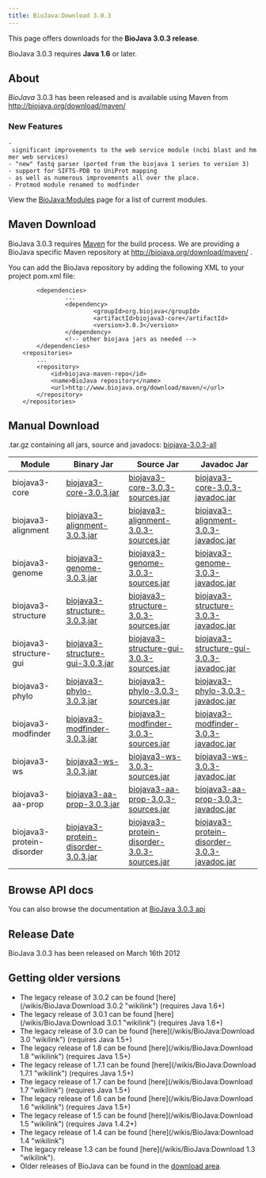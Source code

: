 ```yaml
---
title: BioJava:Download 3.0.3
---
```


This page offers downloads for the <b>BioJava 3.0.3 release</b>.

BioJava 3.0.3 requires <b>Java 1.6</b> or later.

About
-----

*BioJava* 3.0.3 has been released and is available using Maven from
[<http://biojava.org/download/maven/>](http://biojava.org/download/maven/)

### New Features

`- significant improvements to the web service module (ncbi blast and hmmer web services)`  
`- "new" fastq parser (ported from the biojava 1 series to version 3)`  
`- support for SIFTS-PDB to UniProt mapping `  
`- as well as numerous improvements all over the place.`  
`- Protmod module renamed to modfinder`

View the <BioJava:Modules> page for a list of current modules.

Maven Download
--------------

BioJava 3.0.3 requires [Maven](http://maven.apache.org/) for the build
process. We are providing a BioJava specific Maven repository at
<http://biojava.org/download/maven/> .

You can add the BioJava repository by adding the following XML to your
project pom.xml file:

            <dependencies>
                    ...
                    <dependency>
                            <groupId>org.biojava</groupId>
                            <artifactId>biojava3-core</artifactId>
                            <version>3.0.3</version>
                    </dependency>
                    <!-- other biojava jars as needed -->
            </dependencies>
        <repositories>
            ...
            <repository>
                <id>biojava-maven-repo</id>
                <name>BioJava repository</name>
                <url>http://www.biojava.org/download/maven/</url>           
            </repository>
        </repositories>

Manual Download
---------------

.tar.gz containing all jars, source and javadocs:
[biojava-3.0.3-all](http://biojava.org/download/bj3.0.3/biojava-3.0.3-all.tar.gz)

| Module                    | Binary Jar                                                                                                                                               | Source Jar                                                                                                                                                               | Javadoc Jar                                                                                                                                                              |
|---------------------------|----------------------------------------------------------------------------------------------------------------------------------------------------------|--------------------------------------------------------------------------------------------------------------------------------------------------------------------------|--------------------------------------------------------------------------------------------------------------------------------------------------------------------------|
| biojava3-core             | [biojava3-core-3.0.3.jar](http://biojava.org/download/maven/org/biojava/biojava3-core/3.0.3/biojava3-core-3.0.3.jar)                                     | [biojava3-core-3.0.3-sources.jar](http://biojava.org/download/maven/org/biojava/biojava3-core/3.0.3/biojava3-core-3.0.3-sources.jar)                                     | [biojava3-core-3.0.3-javadoc.jar](http://biojava.org/download/maven/org/biojava/biojava3-core/3.0.3/biojava3-core-3.0.3-javadoc.jar)                                     |
| biojava3-alignment        | [biojava3-alignment-3.0.3.jar](http://biojava.org/download/maven/org/biojava/biojava3-alignment/3.0.3/biojava3-alignment-3.0.3.jar)                      | [biojava3-alignment-3.0.3-sources.jar](http://biojava.org/download/maven/org/biojava/biojava3-alignment/3.0.3/biojava3-alignment-3.0.3-sources.jar)                      | [biojava3-alignment-3.0.3-javadoc.jar](http://biojava.org/download/maven/org/biojava/biojava3-alignment/3.0.3/biojava3-alignment-3.0.3-javadoc.jar)                      |
| biojava3-genome           | [biojava3-genome-3.0.3.jar](http://biojava.org/download/maven/org/biojava/biojava3-genome/3.0.3/biojava3-genome-3.0.3.jar)                               | [biojava3-genome-3.0.3-sources.jar](http://biojava.org/download/maven/org/biojava/biojava3-genome/3.0.3/biojava3-genome-3.0.3-sources.jar)                               | [biojava3-genome-3.0.3-javadoc.jar](http://biojava.org/download/maven/org/biojava/biojava3-genome/3.0.3/biojava3-genome-3.0.3-javadoc.jar)                               |
| biojava3-structure        | [biojava3-structure-3.0.3.jar](http://biojava.org/download/maven/org/biojava/biojava3-structure/3.0.3/biojava3-structure-3.0.3.jar)                      | [biojava3-structure-3.0.3-sources.jar](http://biojava.org/download/maven/org/biojava/biojava3-structure/3.0.3/biojava3-structure-3.0.3-sources.jar)                      | [biojava3-structure-3.0.3-javadoc.jar](http://biojava.org/download/maven/org/biojava/biojava3-structure/3.0.3/biojava3-structure-3.0.3-javadoc.jar)                      |
| biojava3-structure-gui    | [biojava3-structure-gui-3.0.3.jar](http://biojava.org/download/maven/org/biojava/biojava3-structure-gui/3.0.3/biojava3-structure-gui-3.0.3.jar)          | [biojava3-structure-gui-3.0.3-sources.jar](http://biojava.org/download/maven/org/biojava/biojava3-structure-gui/3.0.3/biojava3-structure-gui-3.0.3-sources.jar)          | [biojava3-structure-gui-3.0.3-javadoc.jar](http://biojava.org/download/maven/org/biojava/biojava3-structure-gui/3.0.3/biojava3-structure-gui-3.0.3-javadoc.jar)          |
| biojava3-phylo            | [biojava3-phylo-3.0.3.jar](http://biojava.org/download/maven/org/biojava/biojava3-phylo/3.0.3/biojava3-phylo-3.0.3.jar)                                  | [biojava3-phylo-3.0.3-sources.jar](http://biojava.org/download/maven/org/biojava/biojava3-phylo/3.0.3/biojava3-phylo-3.0.3-sources.jar)                                  | [biojava3-phylo-3.0.3-javadoc.jar](http://biojava.org/download/maven/org/biojava/biojava3-phylo/3.0.3/biojava3-phylo-3.0.3-javadoc.jar)                                  |
| biojava3-modfinder        | [biojava3-modfinder-3.0.3.jar](http://biojava.org/download/maven/org/biojava/biojava3-modfinder/3.0.3/biojava3-modfinder-3.0.3.jar)                      | [biojava3-modfinder-3.0.3-sources.jar](http://biojava.org/download/maven/org/biojava/biojava3-modfinder/3.0.3/biojava3-modfinder-3.0.3-sources.jar)                      | [biojava3-modfinder-3.0.3-javadoc.jar](http://biojava.org/download/maven/org/biojava/biojava3-modfinder/3.0.3/biojava3-modfinder-3.0.3-javadoc.jar)                      |
| biojava3-ws               | [biojava3-ws-3.0.3.jar](http://biojava.org/download/maven/org/biojava/biojava3-ws/3.0.3/biojava3-ws-3.0.3.jar)                                           | [biojava3-ws-3.0.3-sources.jar](http://biojava.org/download/maven/org/biojava/biojava3-ws/3.0.3/biojava3-ws-3.0.3-sources.jar)                                           | [biojava3-ws-3.0.3-javadoc.jar](http://biojava.org/download/maven/org/biojava/biojava3-ws/3.0.3/biojava3-ws-3.0.3-javadoc.jar)                                           |
| biojava3-aa-prop          | [biojava3-aa-prop-3.0.3.jar](http://biojava.org/download/maven/org/biojava/biojava3-aa-prop/3.0.3/biojava3-aa-prop-3.0.3.jar)                            | [biojava3-aa-prop-3.0.3-sources.jar](http://biojava.org/download/maven/org/biojava/biojava3-aa-prop/3.0.3/biojava3-aa-prop3.0.3-sources.jar)                             | [biojava3-aa-prop-3.0.3-javadoc.jar](http://biojava.org/download/maven/org/biojava/biojava3-aa-prop/3.0.3/biojava3-aa-prop-3.0.3-javadoc.jar)                            |
| biojava3-protein-disorder | [biojava3-protein-disorder-3.0.3.jar](http://biojava.org/download/maven/org/biojava/biojava3-protein-disorder/3.0.3/biojava3-protein-disorder-3.0.3.jar) | [biojava3-protein-disorder-3.0.3-sources.jar](http://biojava.org/download/maven/org/biojava/biojava3-protein-disorder/3.0.3/biojava3-protein-disorder-3.0.3-sources.jar) | [biojava3-protein-disorder-3.0.3-javadoc.jar](http://biojava.org/download/maven/org/biojava/biojava3-protein-disorder/3.0.3/biojava3-protein-disorder-3.0.3-javadoc.jar) |

Browse API docs
---------------

You can also browse the documentation at [BioJava 3.0.3
api](http://www.biojava.org/docs/api3.0.3/)

Release Date
------------

BioJava 3.0.3 has been released on March 16th 2012

Getting older versions
----------------------

-   The legacy release of 3.0.2 can be found
    [here](/wikis/BioJava:Download 3.0.2 "wikilink") (requires Java 1.6+)
-   The legacy release of 3.0.1 can be found
    [here](/wikis/BioJava:Download 3.0.1 "wikilink") (requires Java 1.6+)
-   The legacy release of 3.0 can be found
    [here](/wikis/BioJava:Download 3.0 "wikilink") (requires Java 1.5+)
-   The legacy release of 1.8 can be found
    [here](/wikis/BioJava:Download 1.8 "wikilink") (requires Java 1.5+)
-   The legacy release of 1.7.1 can be found
    [here](/wikis/BioJava:Download 1.7.1 "wikilink") (requires Java 1.5+)
-   The legacy release of 1.7 can be found
    [here](/wikis/BioJava:Download 1.7 "wikilink") (requires Java 1.5+)
-   The legacy release of 1.6 can be found
    [here](/wikis/BioJava:Download 1.6 "wikilink") (requires Java 1.5+)
-   The legacy release of 1.5 can be found
    [here](/wikis/BioJava:Download 1.5 "wikilink") (requires Java 1.4.2+)
-   The legacy release of 1.4 can be found
    [here](/wikis/BioJava:Download 1.4 "wikilink")
-   The legacy release 1.3 can be found
    [here](/wikis/BioJava:Download 1.3 "wikilink").
-   Older releases of BioJava can be found in the [download
    area](http://www.biojava.org/download/).


